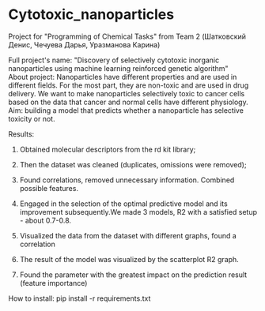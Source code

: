# Cytotoxic_nanoparticles
Project for "Programming of Chemical Tasks" from Team 2 (Шатковский Денис, Чечуева Дарья, Уразманова Карина)

Full project's name: "Discovery of selectively cytotoxic inorganic nanoparticles using machine learning reinforced genetic algorithm"       
About project: Nanoparticles have different properties and are used in different fields. For the most part, they are non-toxic and are used in drug delivery. We want to make nanoparticles selectively toxic to cancer cells based on the data that cancer and normal cells have different physiology.               
Aim: building a model that predicts whether a nanoparticle has selective toxicity or not.
      
Results: 
1) Obtained molecular descriptors from the rd kit library;

2) Then the dataset was cleaned (duplicates, omissions were removed);

3) Found correlations, removed unnecessary information. Combined possible features.

4) Engaged in the selection of the optimal predictive model and its improvement subsequently.We made 3 models, R2 with a satisfied setup - about 0.7-0.8.

5) Visualized the data from the dataset with different graphs, found a correlation

6) The result of the model was visualized by the scatterplot R2 graph.

7) Found the parameter with the greatest impact on the prediction result (feature importance)

How to install: pip install -r requirements.txt
